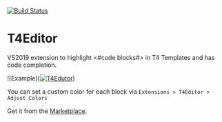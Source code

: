 [![Build Status](https://dev.azure.com/Epsicode/T4Editor/_apis/build/status/Epsilekt.T4Editor?branchName=master)](https://dev.azure.com/Epsicode/T4Editor/_build/latest?definitionId=2&branchName=master)

# T4Editor

VS2019 extension to highlight <#code blocks#> in T4 Templates and has code completion.

![Example](<a href="https://ibb.co/Ht2dQkh"><img src="https://i.ibb.co/tqhX5WL/T4Edutor.png" alt="T4Edutor" border="0"></a>)

You can set a custom color for each block via `Extensions > T4Editor > Adjust Colors`

Get it from the [Marketplace](https://marketplace.visualstudio.com/items?itemName=TimMaes.t4editor).
